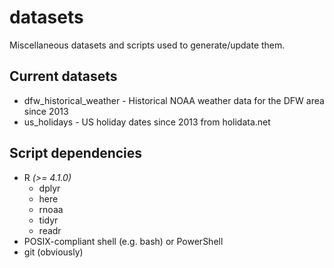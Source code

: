 # datasets

Miscellaneous datasets and scripts used to generate/update them.

## Current datasets

- dfw_historical_weather - Historical NOAA weather data for the DFW area since 2013
- us_holidays - US holiday dates since 2013 from holidata.net

## Script dependencies

- R _(>= 4.1.0)_
    - dplyr
    - here
    - rnoaa
    - tidyr
    - readr
- POSIX-compliant shell (e.g. bash) or PowerShell
- git (obviously)

